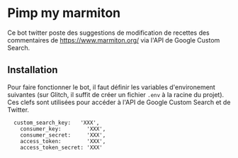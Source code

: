 # Pimp my marmiton

Ce bot twitter poste des suggestions de modification de recettes des commentaires de https://www.marmiton.org/ via l'API de Google Custom Search.

## Installation

Pour faire fonctionner le bot, il faut définir les variables d'environement suivantes (sur Glitch, il suffit de créer un fichier `.env` à la racine du projet). Ces clefs sont utilisées pour accéder à l'API de Google Custom Search et de Twitter.

```
  custom_search_key:   'XXX',
	consumer_key:        'XXX',
	consumer_secret:     'XXX',
	access_token:        'XXX',
	access_token_secret: 'XXX'
```

